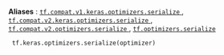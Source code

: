 **Aliases** : [ `tf.compat.v1.keras.optimizers.serialize` ](/api_docs/python/tf/keras/optimizers/serialize), [ `tf.compat.v2.keras.optimizers.serialize` ](/api_docs/python/tf/keras/optimizers/serialize), [ `tf.compat.v2.optimizers.serialize` ](/api_docs/python/tf/keras/optimizers/serialize), [ `tf.optimizers.serialize` ](/api_docs/python/tf/keras/optimizers/serialize)

```
 tf.keras.optimizers.serialize(optimizer)
 
```

